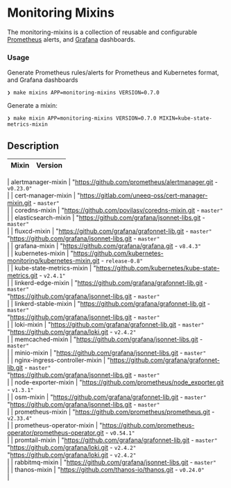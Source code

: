# Monitoring Mixins

The monitoring-mixins is a collection of reusable and configurable
[Prometheus](https://prometheus.io/) alerts, and [Grafana](https://grafana.com)
dashboards.

### Usage

Generate Prometheus rules/alerts for Prometheus and Kubernetes format, and Grafana dashboards

```shell
❯ make mixins APP=monitoring-mixins VERSION=0.7.0
```

Generate a mixin:

```shell
❯ make mixin APP=monitoring-mixins VERSION=0.7.0 MIXIN=kube-state-metrics-mixin
```

## Description

| Mixin | Version |
|-------|:-------:|
<!-- BEGIN_MIXINS_DOC -->
| alertmanager-mixin | "https://github.com/prometheus/alertmanager.git - `v0.23.0"` <br> |
| cert-manager-mixin | "https://gitlab.com/uneeq-oss/cert-manager-mixin.git - `master"` <br> |
| coredns-mixin | "https://github.com/povilasv/coredns-mixin.git - `master"` <br> |
| elasticsearch-mixin | "https://github.com/grafana/jsonnet-libs.git - `master"` <br> |
| fluxcd-mixin | "https://github.com/grafana/grafonnet-lib.git - `master"` <br> "https://github.com/grafana/jsonnet-libs.git - `master"` <br> |
| grafana-mixin | "https://github.com/grafana/grafana.git - `v8.4.3"` <br> |
| kubernetes-mixin | "https://github.com/kubernetes-monitoring/kubernetes-mixin.git - `release-0.8"` <br> |
| kube-state-metrics-mixin | "https://github.com/kubernetes/kube-state-metrics.git - `v2.4.1"` <br> |
| linkerd-edge-mixin | "https://github.com/grafana/grafonnet-lib.git - `master"` <br> "https://github.com/grafana/jsonnet-libs.git - `master"` <br> |
| linkerd-stable-mixin | "https://github.com/grafana/grafonnet-lib.git - `master"` <br> "https://github.com/grafana/jsonnet-libs.git - `master"` <br> |
| loki-mixin | "https://github.com/grafana/grafonnet-lib.git - `master"` <br> "https://github.com/grafana/loki.git - `v2.4.2"` <br> |
| memcached-mixin | "https://github.com/grafana/jsonnet-libs.git - `master"` <br> |
| minio-mixin | "https://github.com/grafana/jsonnet-libs.git - `master"` <br> |
| nginx-ingress-controller-mixin | "https://github.com/grafana/grafonnet-lib.git - `master"` <br> "https://github.com/grafana/jsonnet-libs.git - `master"` <br> |
| node-exporter-mixin | "https://github.com/prometheus/node_exporter.git - `v1.3.1"` <br> |
| osm-mixin | "https://github.com/grafana/grafonnet-lib.git - `master"` <br> "https://github.com/grafana/jsonnet-libs.git - `master"` <br> |
| prometheus-mixin | "https://github.com/prometheus/prometheus.git - `v2.33.4"` <br> |
| prometheus-operator-mixin | "https://github.com/prometheus-operator/prometheus-operator.git - `v0.54.1"` <br> |
| promtail-mixin | "https://github.com/grafana/grafonnet-lib.git - `master"` <br> "https://github.com/grafana/loki.git - `v2.4.2"` <br> "https://github.com/grafana/loki.git - `v2.4.2"` <br> |
| rabbitmq-mixin | "https://github.com/grafana/jsonnet-libs.git - `master"` <br> |
| thanos-mixin | "https://github.com/thanos-io/thanos.git - `v0.24.0"` <br> |
<!-- END_MIXINS_DOC -->
